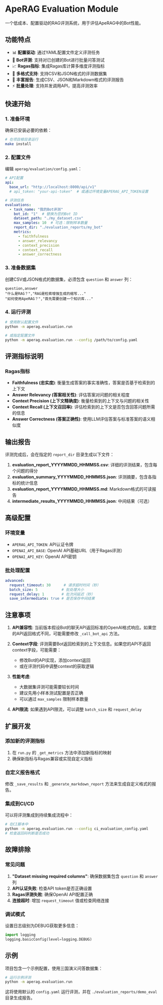 # ApeRAG Evaluation Module

一个低成本、配置驱动的RAG评测系统，用于评估ApeRAG中的Bot性能。

## 功能特点

- 📊 **配置驱动**: 通过YAML配置文件定义评测任务
- 🤖 **Bot评测**: 支持对已创建的Bot进行批量问答测试
- 📈 **Ragas指标**: 集成Ragas库计算多维度评测指标
- 📁 **多格式支持**: 支持CSV和JSON格式的评测数据集
- 📝 **丰富报告**: 生成CSV、JSON和Markdown格式的评测报告
- ⚡ **批量处理**: 支持并发调用API，提高评测效率

## 快速开始

### 1. 准备环境

确保已安装必要的依赖：

```bash
# 在项目根目录运行
make install
```

### 2. 配置文件

编辑 `aperag/evaluation/config.yaml`：

```yaml
# API配置
api:
  base_url: "http://localhost:8000/api/v1"
  # api_token: "your-api-token"  # 或通过环境变量APERAG_API_TOKEN设置

# 评测任务
evaluations:
  - task_name: "我的Bot评测"
    bot_id: "1"  # 替换为您的Bot ID
    dataset_path: "./my_dataset.csv"
    max_samples: 10  # 可选：限制样本数量
    report_dir: "./evaluation_reports/my_bot"
    metrics:
      - faithfulness
      - answer_relevancy
      - context_precision
      - context_recall
      - answer_correctness
```

### 3. 准备数据集

创建CSV或JSON格式的数据集，必须包含 `question` 和 `answer` 列：

```csv
question,answer
"什么是RAG？","RAG是检索增强生成的缩写..."
"如何使用ApeRAG？","首先需要创建一个知识库..."
```

### 4. 运行评测

```bash
# 使用默认配置文件
python -m aperag.evaluation.run

# 或指定配置文件
python -m aperag.evaluation.run --config /path/to/config.yaml
```

## 评测指标说明

### Ragas指标

- **Faithfulness (忠实度)**: 衡量生成答案的事实准确性，答案是否基于检索到的上下文
- **Answer Relevancy (答案相关性)**: 评估答案对问题的相关程度
- **Context Precision (上下文精确度)**: 衡量检索到的上下文与问题的相关性
- **Context Recall (上下文召回率)**: 评估检索到的上下文是否包含回答问题所需的信息
- **Answer Correctness (答案正确性)**: 使用LLM评估答案与标准答案的语义相似度

## 输出报告

评测完成后，会在指定的 `report_dir` 目录生成以下文件：

1. **evaluation_report_YYYYMMDD_HHMMSS.csv**: 详细的评测结果，包含每个问题的得分
2. **evaluation_summary_YYYYMMDD_HHMMSS.json**: 评测摘要，包含各指标的统计信息
3. **evaluation_report_YYYYMMDD_HHMMSS.md**: Markdown格式的可读报告
4. **intermediate_results_YYYYMMDD_HHMMSS.json**: 中间结果（可选）

## 高级配置

### 环境变量

- `APERAG_API_TOKEN`: API认证令牌
- `OPENAI_API_BASE`: OpenAI API基础URL（用于Ragas评测）
- `OPENAI_API_KEY`: OpenAI API密钥

### 批处理配置

```yaml
advanced:
  request_timeout: 30      # 请求超时时间（秒）
  batch_size: 5           # 批处理大小
  request_delay: 1        # 批次间延迟（秒）
  save_intermediate: true # 是否保存中间结果
```

## 注意事项

1. **API兼容性**: 当前版本假设Bot的聊天API返回标准的OpenAI格式响应。如果您的API返回格式不同，可能需要修改 `_call_bot_api` 方法。

2. **Context字段**: 评测需要Bot返回检索到的上下文信息。如果您的API不返回context字段，可能需要：
   - 修改Bot的API实现，添加context返回
   - 或在评测代码中调整context的获取逻辑

3. **性能考虑**: 
   - 大数据集评测可能需要较长时间
   - 建议先用小样本测试配置是否正确
   - 可以通过 `max_samples` 限制样本数量

4. **API限流**: 如果遇到API限流，可以调整 `batch_size` 和 `request_delay`

## 扩展开发

### 添加新的评测指标

1. 在 `run.py` 的 `_get_metrics` 方法中添加新指标的映射
2. 确保新指标与Ragas兼容或实现自定义指标

### 自定义报告格式

修改 `_save_results` 和 `_generate_markdown_report` 方法来生成自定义格式的报告。

### 集成到CI/CD

可以将评测集成到持续集成流程中：

```bash
# 在CI脚本中
python -m aperag.evaluation.run --config ci_evaluation_config.yaml
# 检查返回码判断是否成功
```

## 故障排除

### 常见问题

1. **"Dataset missing required columns"**: 确保数据集包含 `question` 和 `answer` 列
2. **API认证失败**: 检查API token是否正确设置
3. **Ragas评测失败**: 确保OpenAI API配置正确
4. **连接超时**: 增加 `request_timeout` 值或检查网络连接

### 调试模式

设置日志级别为DEBUG获取更多信息：

```python
import logging
logging.basicConfig(level=logging.DEBUG)
```

## 示例

项目包含一个示例配置，使用三国演义问答数据集：

```bash
# 运行示例评测
python -m aperag.evaluation.run
```

这将使用默认的 `config.yaml` 运行评测，并在 `./evaluation_reports/demo_eval` 目录生成报告。 
